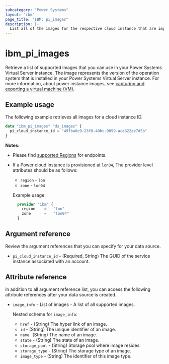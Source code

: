 ```yaml
---
subcategory: "Power Systems"
layout: "ibm"
page_title: "IBM: pi_images"
description: |-
  List all of the images for the respective cloud instance that are imported from catalog by the user.
---
```


# ibm_pi_images
Retrieve a list of supported images that you can use in your Power Systems Virtual Server instance. The image represents the version of the operation system that is installed in your Power Systems Virtual Server instance. For more information, about power instance images, see [capturing and exporting a virtual machine (VM)](https://cloud.ibm.com/docs/power-iaas?topic=power-iaas-capturing-exporting-vm).

## Example usage
The following example retrieves all images for a cloud instance ID. 

```terraform
data "ibm_pi_images" "ds_images" {
  pi_cloud_instance_id = "49fba6c9-23f8-40bc-9899-aca322ee7d5b"
}
```

 **Notes:**
* Please find [supported Regions](https://cloud.ibm.com/apidocs/power-cloud#endpoint) for endpoints.
* If a Power cloud instance is provisioned at `lon04`, The provider level attributes should be as follows:
  * `region` - `lon`
  * `zone` - `lon04`
  
  Example usage:
  
  ```terraform
    provider "ibm" {
      region    =   "lon"
      zone      =   "lon04"
    }
  ```
  
## Argument reference
Review the argument references that you can specify for your data source. 

- `pi_cloud_instance_id` - (Required, String) The GUID of the service instance associated with an account.

## Attribute reference
In addition to all argument reference list, you can access the following attribute references after your data source is created.

- `image_info` - List of images - A list of all supported images. 

  Nested scheme for `image_info`:
  - `href` - (String) The hyper link of an image. 
  - `id` - (String) The unique identifier of an image.
  - `name`-  (String) The name of an image.
  - `state` - (String) The state of an image.
  - `storage_pool` - (String) Storage pool where image resides.
  - `storage_type` - (String) The storage type of an image.
  - `image_type` - (String) The identifier of this image type.

